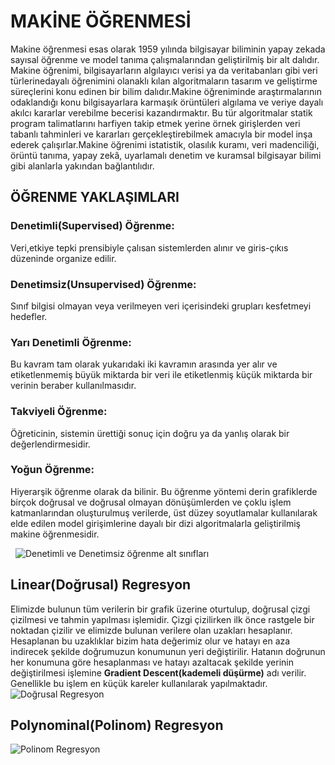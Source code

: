 # MAKİNE ÖĞRENMESİ
Makine öğrenmesi esas olarak 1959 yılında bilgisayar biliminin yapay zekada sayısal öğrenme ve model tanıma çalışmalarından geliştirilmiş bir alt dalıdır. Makine öğrenimi, bilgisayarların algılayıcı verisi ya da veritabanları gibi veri türlerinedayalı öğrenimini olanaklı kılan algoritmaların tasarım ve geliştirme süreçlerini konu edinen bir bilim dalıdır.Makine öğreniminde araştırmalarının odaklandığı konu bilgisayarlara karmaşık örüntüleri algılama ve veriye dayalı akılcı kararlar verebilme becerisi kazandırmaktır. Bu tür algoritmalar statik program talimatlarını harfiyen takip etmek yerine örnek girişlerden veri tabanlı tahminleri ve kararları gerçekleştirebilmek amacıyla bir model inşa ederek çalışırlar.Makine öğrenimi istatistik, olasılık kuramı, veri madenciliği, örüntü tanıma, yapay zekâ, uyarlamalı denetim ve kuramsal bilgisayar bilimi gibi alanlarla yakından bağlantılıdır.
	
	
## ÖĞRENME YAKLAŞIMLARI
### Denetimli(Supervised) Öğrenme:
Veri,etkiye tepki prensibiyle çalısan sistemlerden alınır ve giris-çıkıs düzeninde organize edilir.
### Denetimsiz(Unsupervised) Öğrenme:
Sınıf bilgisi olmayan veya verilmeyen veri içerisindeki grupları kesfetmeyi hedefler.
### Yarı Denetimli Öğrenme:
Bu kavram tam olarak yukarıdaki iki kavramın arasında yer alır ve etiketlenmemiş büyük miktarda bir veri ile etiketlenmiş küçük miktarda bir verinin beraber kullanılmasıdır.
### Takviyeli Öğrenme:
Öğreticinin, sistemin ürettiği sonuç için doğru ya da yanlış olarak bir değerlendirmesidir.
### Yoğun Öğrenme:
Hiyerarşik öğrenme olarak da bilinir. Bu öğrenme yöntemi derin grafiklerde birçok doğrusal ve doğrusal olmayan dönüşümlerden ve çoklu işlem katmanlarından oluşturulmuş verilerde, üst düzey soyutlamalar kullanılarak elde edilen model girişimlerine dayalı bir dizi algoritmalarla geliştirilmiş makine öğrenmesidir.
  
  
![Denetimli ve Denetimsiz öğrenme alt sınıfları](http://ahmetcevahircinar.com.tr/wp-content/uploads/2017/05/makine-ogrenmesi-algoritmalari.jpg)

## Linear(Doğrusal) Regresyon
Elimizde bulunun tüm verilerin bir grafik üzerine oturtulup, doğrusal çizgi çizilmesi ve tahmin yapılması işlemidir.
Çizgi çizilirken ilk önce rastgele bir noktadan çizilir ve elimizde bulunan verilere olan uzakları hesaplanır. Hesaplanan bu uzaklıklar bizim hata değerimiz olur ve hatayı en aza indirecek şekilde doğrumuzun konumunun yeri değiştirilir.
Hatanın doğrunun her konumuna göre hesaplanması ve hatayı azaltacak şekilde yerinin değiştirilmesi işlemine  **Gradient Descent(kademeli düşürme)** adı verilir. Genellikle bu işlem en küçük kareler kullanılarak yapılmaktadır.
![Doğrusal Regresyon](https://mertricks.files.wordpress.com/2015/06/18.png)

## Polynominal(Polinom) Regresyon
![Polinom Regresyon](http://www.datascience.istanbul/wp-content/uploads/2017/06/Lineer_Regresyon_Notlar%C4%B1_10_Polinom_Regresyon_with_R_Polinom_Model_Grafik.png)









